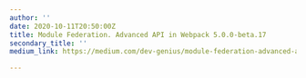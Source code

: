 ```yaml
---
author: ''
date: 2020-10-11T20:50:00Z
title: Module Federation. Advanced API in Webpack 5.0.0-beta.17
secondary_title: ''
medium_link: https://medium.com/dev-genius/module-federation-advanced-api-inwebpack-5-0-0-beta-17-71cd4d42e534

---
```

